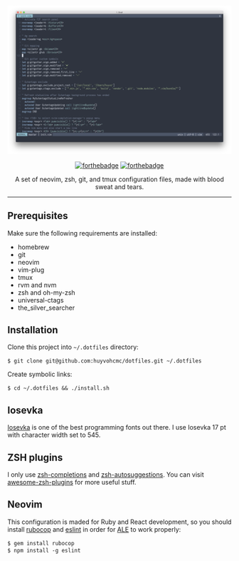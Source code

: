 <div align="center">

<img src="screenshot.png" />

[![forthebadge](https://forthebadge.com/images/badges/built-with-science.svg)](https://forthebadge.com)
[![forthebadge](https://forthebadge.com/images/badges/you-didnt-ask-for-this.svg)](https://forthebadge.com)

<p>A set of neovim, zsh, git, and tmux configuration files, made with blood sweat and tears.</p>

</div>

---

## Prerequisites

Make sure the following requirements are installed:

- homebrew
- git
- neovim
- vim-plug
- tmux
- rvm and nvm
- zsh and oh-my-zsh
- universal-ctags
- the_silver_searcher

## Installation

Clone this project into `~/.dotfiles` directory:

```
$ git clone git@github.com:huyvohcmc/dotfiles.git ~/.dotfiles
```

Create symbolic links:

```
$ cd ~/.dotfiles && ./install.sh
```

## Iosevka

[Iosevka](https://github.com/be5invis/Iosevka) is one of the best programming fonts out there. I use Iosevka 17 pt with character width set to 545.

## ZSH plugins

I only use [zsh-completions](https://github.com/zsh-users/zsh-completions) and [zsh-autosuggestions](https://github.com/zsh-users/zsh-autosuggestions). You can visit [awesome-zsh-plugins](https://github.com/unixorn/awesome-zsh-plugins) for more useful stuff.

## Neovim

This configuration is maded for Ruby and React development, so you should install [rubocop](https://github.com/bbatsov/rubocop) and [eslint](https://github.com/eslint/eslint) in order for [ALE](https://github.com/w0rp/ale) to work properly:

```
$ gem install rubocop
$ npm install -g eslint
```
